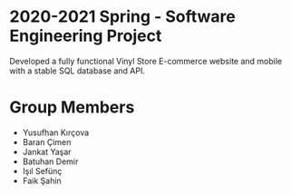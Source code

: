 # 2020-2021 Spring - Software Engineering Project

Developed a fully functional Vinyl Store E-commerce website and mobile with a stable SQL database and API.


# Group Members
- Yusufhan Kırçova
- Baran Çimen
- Jankat Yaşar
- Batuhan Demir
- Işıl Sefünç
- Faik Şahin
